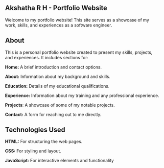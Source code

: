 ## Akshatha R H - Portfolio Website

Welcome to my portfolio website! This site serves as a showcase of my work, skills, and experiences as a software engineer.


## About

This is a personal portfolio website created to present my skills, projects, and experiences. It includes sections for:

**Home:** A brief introduction and contact options.

**About:** Information about my background and skills.

**Education:** Details of my educational qualifications.

**Experience:** Information about my training and any professional experience.

**Projects**: A showcase of some of my notable projects.

**Contact:** A form for reaching out to me directly.


## Technologies Used

**HTML:** For structuring the web pages.

**CSS:** For styling and layout.

**JavaScript:** For interactive elements and functionality
